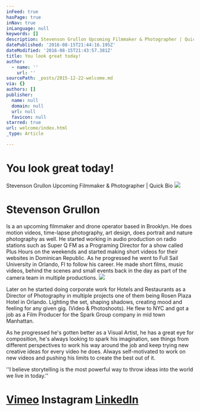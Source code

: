 ```yaml
---
inFeed: true
hasPage: true
inNav: true
inLanguage: null
keywords: []
description: Stevenson Grullon Upcoming Filmmaker & Photographer | Quick Bio
datePublished: '2016-08-15T21:44:16.195Z'
dateModified: '2016-08-15T21:43:57.381Z'
title: You look great today!
author:
  - name: ''
    url: ''
sourcePath: _posts/2015-12-22-welcome.md
via: {}
authors: []
publisher:
  name: null
  domain: null
  url: null
  favicon: null
starred: true
url: welcome/index.html
_type: Article

---
```

# You look great today!

Stevenson Grullon Upcoming Filmmaker & Photographer | Quick Bio
![](https://s3-us-west-2.amazonaws.com/the-grid-img/p/7fbfe335d21529987fa802fcaf1b49c08dd761b9.jpg)

# Stevenson Grullon

Is a an upcoming filmmaker and drone operator based in Brooklyn. He does motion videos, time-lapse photography, art design, does portrait and nature photography as well. He started working in audio production on radio stations such as Super Q FM as a Programing Director for a show called Plus Hours on the weekends and started making short videos for their websites in Dominican Republic. As he progressed he went to Full Sail University in Orlando, Fl to follow his career. He made short films, music videos, behind the scenes and small events back in the day as part of the camera team in multiple productions. ![](https://the-grid-user-content.s3-us-west-2.amazonaws.com/5cfceee4-f761-4c07-a5da-1f6145bb8903.png)

Later on he started doing corporate work for Hotels and Restaurants as a Director of Photography in multiple projects one of them being Rosen Plaza Hotel in Orlando. Lighting the set, shaping shadows, creating mood and feeling for any given gig. (Video & Photoshoots). He flew to NYC and got a job as a Film Producer for the Spark Group company in mid town Manhattan.

As he progressed he's gotten better as a Visual Artist, he has a great eye for composition, he's always looking to spark his imagination, see things from different perspectives to work his way around the job and keep trying new creative ideas for every video he does. Always self-motivated to work on new videos and pushing his limits to create the best out of it. 

''I believe storytelling is the most powerful way to throw ideas into the world we live in today.''

# **[Vimeo][0] Instagram [LinkedIn][1]**

[0]: https://vimeo.com/stevenoiz
[1]: https://www.linkedin.com/in/stevensongrullon